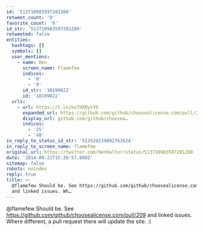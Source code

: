 ```yaml
---
id: '513710983597281280'
retweet_count: '0'
favorite_count: '0'
id_str: '513710983597281280'
retweeted: false
entities:
  hashtags: []
  symbols: []
  user_mentions:
    - name: Hen
      screen_name: flamefew
      indices:
        - '0'
        - '9'
      id_str: '10199822'
      id: '10199822'
  urls:
    - url: https://t.co/msTdXRyvY9
      expanded_url: https://github.com/github/choosealicense.com/pull/209
      display_url: github.com/github/choosea…
      indices:
        - '25'
        - '48'
in_reply_to_status_id_str: '513520239892762624'
in_reply_to_screen_name: flamefew
original_url: https://twitter.com/benbalter/status/513710983597281280
date: '2014-09-21T15:26:57.000Z'
sitemap: false
robots: noindex
reply: true
title: >-
  @flamefew Should be. See https://github.com/github/choosealicense.com/pull/209
  and linked issues. Wh…
---
```


@flamefew Should be. See https://github.com/github/choosealicense.com/pull/209 and linked issues. Where different, a pull request there will update the site. :)